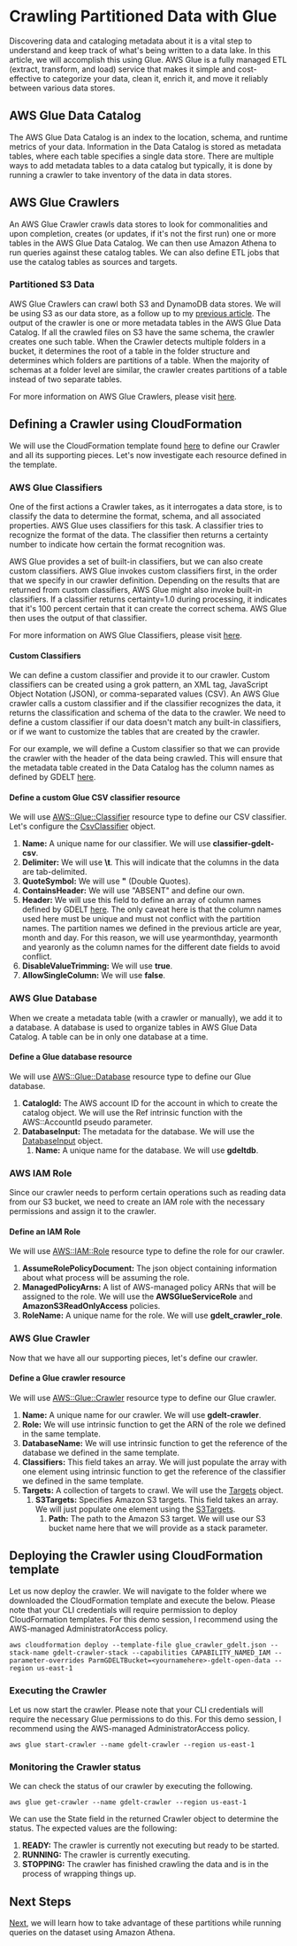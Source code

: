 # Crawling Partitioned Data with Glue

Discovering data and cataloging metadata about it is a vital step to understand and keep track of what's being written to a data lake. In this article, we will accomplish this using Glue. AWS Glue is a fully managed ETL (extract, transform, and load) service that makes it simple and cost-effective to categorize your data, clean it, enrich it, and move it reliably between various data stores.

## AWS Glue Data Catalog

The AWS Glue Data Catalog is an index to the location, schema, and runtime metrics of your data. Information in the Data Catalog is stored as metadata tables, where each table specifies a single data store. There are multiple ways to add metadata tables to a data catalog but typically, it is done by running a crawler to take inventory of the data in data stores.

## AWS Glue Crawlers

An AWS Glue Crawler crawls data stores to look for commonalities and upon completion, creates (or updates, if it's not the first run) one or more tables in the AWS Glue Data Catalog. We can then use Amazon Athena to run queries against these catalog tables. We can also define ETL jobs that use the catalog tables as sources and targets.

### Partitioned S3 Data

AWS Glue Crawlers can crawl both S3 and DynamoDB data stores. We will be using S3 as our data store, as a follow up to my [previous article](partitioning_data_on_s3.md). The output of the crawler is one or more metadata tables in the AWS Glue Data Catalog. If all the crawled files on S3 have the same schema, the crawler creates one such table. When the Crawler detects multiple folders in a bucket, it determines the root of a table in the folder structure and determines which folders are partitions of a table. When the majority of schemas at a folder level are similar, the crawler creates partitions of a table instead of two separate tables.

For more information on AWS Glue Crawlers, please visit [here](https://docs.aws.amazon.com/glue/latest/dg/add-crawler.html).

## Defining a Crawler using CloudFormation

We will use the CloudFormation template found [here](../files/templates/glue_crawler_gdelt.json) to define our Crawler and all its supporting pieces. Let's now investigate each resource defined in the template.

### AWS Glue Classifiers

One of the first actions a Crawler takes, as it interrogates a data store, is to classify the data to determine the format, schema, and all associated properties. AWS Glue uses classifiers for this task. A classifier tries to recognize the format of the data. The classifier then returns a certainty number to indicate how certain the format recognition was.

AWS Glue provides a set of built-in classifiers, but we can also create custom classifiers. AWS Glue invokes custom classifiers first, in the order that we specify in our crawler definition. Depending on the results that are returned from custom classifiers, AWS Glue might also invoke built-in classifiers. If a classifier returns certainty=1.0 during processing, it indicates that it's 100 percent certain that it can create the correct schema. AWS Glue then uses the output of that classifier.

For more information on AWS Glue Classifiers, please visit [here](https://docs.aws.amazon.com/glue/latest/dg/add-classifier.html).

#### Custom Classifiers

We can define a custom classifier and provide it to our crawler. Custom classifiers can be created using a grok pattern, an XML tag, JavaScript Object Notation (JSON), or comma-separated values (CSV). An AWS Glue crawler calls a custom classifier and if the classifier recognizes the data, it returns the classification and schema of the data to the crawler. We need to define a custom classifier if our data doesn't match any built-in classifiers, or if we want to customize the tables that are created by the crawler. 

For our example, we will define a Custom classifier so that we can provide the crawler with the header of the data being crawled. This will ensure that the metadata table created in the Data Catalog has the column names as defined by GDELT [here](http://data.gdeltproject.org/documentation/GDELT-Data_Format_Codebook.pdf).

#### Define a custom Glue CSV classifier resource

We will use [AWS::Glue::Classifier](https://docs.aws.amazon.com/AWSCloudFormation/latest/UserGuide/aws-resource-glue-classifier.html) resource type to define our CSV classifier. Let's configure the [CsvClassifier](https://docs.aws.amazon.com/AWSCloudFormation/latest/UserGuide/aws-properties-glue-classifier-csvclassifier.html) object.

1.  **Name:** A unique name for our classifier. We will use **classifier-gdelt-csv**.
1.  **Delimiter:** We will use **\t**. This will indicate that the columns in the data are tab-delimited.
1.  **QuoteSymbol:** We will use **"** (Double Quotes).
1.  **ContainsHeader:** We will use "ABSENT" and define our own.
1.  **Header:** We will use this field to define an array of column names defined by GDELT [here](http://data.gdeltproject.org/documentation/GDELT-Data_Format_Codebook.pdf). The only caveat here is that the column names used here must be unique and must not conflict with the partition names. The partition names we defined in the previous article are year, month and day. For this reason, we will use yearmonthday, yearmonth and yearonly as the column names for the different date fields to avoid conflict.
1.  **DisableValueTrimming:** We will use **true**.
1.  **AllowSingleColumn:** We will use **false**.

### AWS Glue Database

When we create a metadata table (with a crawler or manually), we add it to a database. A database is used to organize tables in AWS Glue Data Catalog. A table can be in only one database at a time.

#### Define a Glue database resource

We will use [AWS::Glue::Database](https://docs.aws.amazon.com/AWSCloudFormation/latest/UserGuide/aws-resource-glue-database.html) resource type to define our Glue database.

1.  **CatalogId:** The AWS account ID for the account in which to create the catalog object. We will use the Ref intrinsic function with the AWS::AccountId pseudo parameter.
1.  **DatabaseInput:** The metadata for the database. We will use the [DatabaseInput](https://docs.aws.amazon.com/AWSCloudFormation/latest/UserGuide/aws-properties-glue-database-databaseinput.html) object.
    1. **Name:** A unique name for the database. We will use **gdeltdb**.

### AWS IAM Role

Since our crawler needs to perform certain operations such as reading data from our S3 bucket, we need to create an IAM role with the necessary permissions and assign it to the crawler.

#### Define an IAM Role

We will use [AWS::IAM::Role](https://docs.aws.amazon.com/AWSCloudFormation/latest/UserGuide/aws-resource-iam-role.html) resource type to define the role for our crawler.

1.  **AssumeRolePolicyDocument:** The json object containing information about what process will be assuming the role.
1.  **ManagedPolicyArns:** A list of AWS-managed policy ARNs that will be assigned to the role. We will use the **AWSGlueServiceRole** and **AmazonS3ReadOnlyAccess** policies.
1.  **RoleName:** A unique name for the role. We will use **gdelt_crawler_role**.

### AWS Glue Crawler

Now that we have all our supporting pieces, let's define our crawler.

#### Define a Glue crawler resource

We will use [AWS::Glue::Crawler](https://docs.aws.amazon.com/AWSCloudFormation/latest/UserGuide/aws-resource-glue-crawler.html) resource type to define our Glue crawler.

1.  **Name:** A unique name for our crawler. We will use **gdelt-crawler**.
1.  **Role:** We will use intrinsic function to get the ARN of the role we defined in the same template.
1.  **DatabaseName:** We will use intrinsic function to get the reference of the database we defined in the same template.
1.  **Classifiers:** This field takes an array. We will just populate the array with one element using intrinsic function to get the reference of the classifier we defined in the same template.
1.  **Targets:** A collection of targets to crawl. We will use the [Targets](https://docs.aws.amazon.com/AWSCloudFormation/latest/UserGuide/aws-properties-glue-crawler-targets.html) object.
    1.  **S3Targets:** Specifies Amazon S3 targets. This field takes an array. We will just populate one element using the [S3Targets](https://docs.aws.amazon.com/AWSCloudFormation/latest/UserGuide/aws-properties-glue-crawler-s3target.html).
        1.  **Path:** The path to the Amazon S3 target. We will use our S3 bucket name here that we will provide as a stack parameter.

## Deploying the Crawler using CloudFormation template

Let us now deploy the crawler. We will navigate to the folder where we downloaded the CloudFormation template and execute the below. Please note that your CLI credentials will require permission to deploy CloudFormation templates. For this demo session, I recommend using the AWS-managed AdministratorAccess policy.
```
aws cloudformation deploy --template-file glue_crawler_gdelt.json --stack-name gdelt-crawler-stack --capabilities CAPABILITY_NAMED_IAM --parameter-overrides ParmGDELTBucket=<yournamehere>-gdelt-open-data --region us-east-1
```

### Executing the Crawler

Let us now start the crawler. Please note that your CLI credentials will require the necessary Glue permissions to do this. For this demo session, I recommend using the AWS-managed AdministratorAccess policy.

```
aws glue start-crawler --name gdelt-crawler --region us-east-1
```

### Monitoring the Crawler status

We can check the status of our crawler by executing the following.
```
aws glue get-crawler --name gdelt-crawler --region us-east-1
```
We can use the State field in the returned Crawler object to determine the status. The expected values are the following:
1.  **READY:** The crawler is currently not executing but ready to be started.
1.  **RUNNING:** The crawler is currently executing.
1.  **STOPPING:** The crawler has finished crawling the data and is in the process of wrapping things up.

## Next Steps

[Next](querying_partitioned_data_with_athena.md), we will learn how to take advantage of these partitions while running queries on the dataset using Amazon Athena.